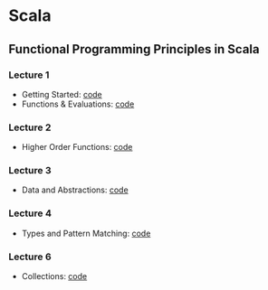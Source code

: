 # Scala

## Functional Programming Principles in Scala

### Lecture 1
- Getting Started: [code](https://github.com/mariasintea/Scala/tree/main/lecture%201/getting%20started)
- Functions & Evaluations: [code](https://github.com/mariasintea/Scala/tree/main/lecture%201/functions%20and%20evaluation)

### Lecture 2
- Higher Order Functions: [code](https://github.com/mariasintea/Scala/tree/main/lecture%202) 

### Lecture 3
- Data and Abstractions: [code](https://github.com/mariasintea/Scala/tree/main/lecture%203)

### Lecture 4
- Types and Pattern Matching: [code](https://github.com/mariasintea/Scala/tree/main/lecture%204)

### Lecture 6
- Collections: [code]()
